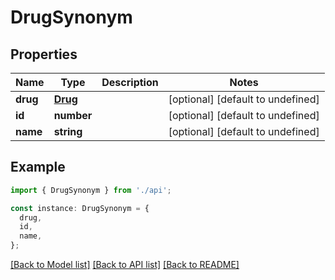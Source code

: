 # DrugSynonym

## Properties

| Name     | Type                | Description | Notes                             |
| -------- | ------------------- | ----------- | --------------------------------- |
| **drug** | [**Drug**](Drug.md) |             | [optional] [default to undefined] |
| **id**   | **number**          |             | [optional] [default to undefined] |
| **name** | **string**          |             | [optional] [default to undefined] |

## Example

```typescript
import { DrugSynonym } from './api';

const instance: DrugSynonym = {
  drug,
  id,
  name,
};
```

[[Back to Model list]](../README.md#documentation-for-models) [[Back to API list]](../README.md#documentation-for-api-endpoints) [[Back to README]](../README.md)
